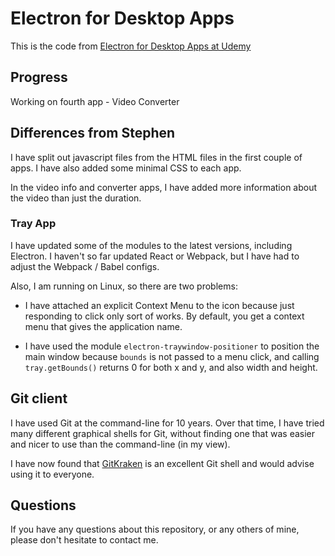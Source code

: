 # Electron for Desktop Apps

This is the code from [Electron for Desktop Apps at Udemy](https://www.udemy.com/electron-react-tutorial/learn/v4/content)

## Progress

Working on fourth app - Video Converter

## Differences from Stephen

I have split out javascript files from the HTML files in the first couple of apps. 
I have also added some minimal CSS to each app.

In the video info and converter apps, I have added more information about the video 
than just the duration.

### Tray App

I have updated some of the modules to the latest versions, including Electron.
I haven't so far updated React or Webpack, but I have had to adjust the Webpack / Babel 
configs. 

Also, I am running on Linux, so there are two problems:

* I have attached an explicit Context Menu to the icon because just responding to 
click only sort of works. By default, you get a context menu that gives the application 
name.

* I have used the module `electron-traywindow-positioner` to position the main window
because `bounds` is not passed to a menu click, and calling `tray.getBounds()` returns 0
for both x and y, and also width and height. 

## Git client

I have used Git at the command-line for 10 years.
Over that time, I have tried many different graphical shells for Git,
without finding one that was easier and nicer to use than the command-line
(in my view).

I have now found that [GitKraken](https://www.gitkraken.com) is an excellent
Git shell and would advise using it to everyone.

## Questions

If you have any questions about this repository, or any others of mine, please
don't hesitate to contact me.
